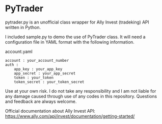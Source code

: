 # PyTrader
pytrader.py is an unofficial class wrapper for Ally Invest (tradeking) API written in Python.

I included sample.py to demo the use of PyTrader class. It will need a configuration file in YAML format with the following information.

account.yaml
```
account : your_account_number
auth :
    app_key : your_app_key
    app_secret : your_app_secret
    token : your_token
    token_secret : your_token_secret
```

Use at your own risk. I do not take any responsibility and I am not liable for any damage caused through use of any codes in this repository. Questions and feedback are always welcome.

Official documentation about Ally Invest API:
https://www.ally.com/api/invest/documentation/getting-started/
